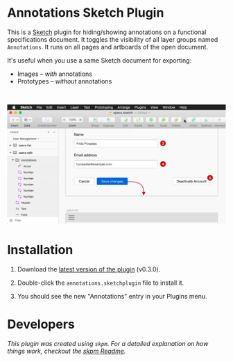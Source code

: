 # Annotations Sketch Plugin

This is a [Sketch](https://www.sketchapp.com/) plugin for hiding/showing annotations on a functional specifications document. It toggles the visibility of all layer groups named `Annotations`. It runs on all pages and artboards of the open document.

It's useful when you use a same Sketch document for exporting:

- Images – _with_ annotations
- Prototypes – _without_ annotations

<br />

<p align="center">
    <img src="./annotations.gif" width="800" />
</p>

# Installation

1. Download the [latest version of the plugin](https://github.com/BaguetteEngineering/annotations-sketch-plugin/releases/download/v0.3.0/annotations.sketchplugin.zip) (v0.3.0).

2. Double-click the `annotations.sketchplugin` file to install it.

3. You should see the new "Annotations" entry in your Plugins menu.

# Developers

_This plugin was created using `skpm`. For a detailed explanation on how things work, checkout the [skpm Readme](https://github.com/skpm/skpm/blob/master/README.md)._

